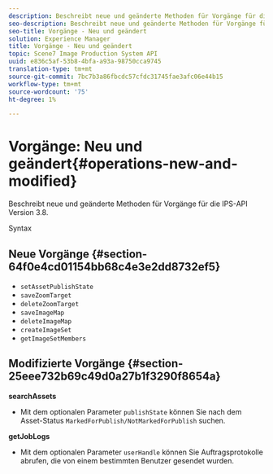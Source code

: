 ```yaml
---
description: Beschreibt neue und geänderte Methoden für Vorgänge für die IPS-API Version 3.8.
seo-description: Beschreibt neue und geänderte Methoden für Vorgänge für die IPS-API Version 3.8.
seo-title: Vorgänge - Neu und geändert
solution: Experience Manager
title: Vorgänge - Neu und geändert
topic: Scene7 Image Production System API
uuid: e836c5af-53b8-4bfa-a93a-98750cca9745
translation-type: tm+mt
source-git-commit: 7bc7b3a86fbcdc57cfdc31745fae3afc06e44b15
workflow-type: tm+mt
source-wordcount: '75'
ht-degree: 1%

---
```



# Vorgänge: Neu und geändert{#operations-new-and-modified}

Beschreibt neue und geänderte Methoden für Vorgänge für die IPS-API Version 3.8.

Syntax

## Neue Vorgänge {#section-64f0e4cd01154bb68c4e3e2dd8732ef5}

* `setAssetPublishState`
* `saveZoomTarget`
* `deleteZoomTarget`
* `saveImageMap`
* `deleteImageMap`
* `createImageSet`
* `getImageSetMembers`

## Modifizierte Vorgänge {#section-25eee732b69c49d0a27b1f3290f8654a}

**searchAssets**

* Mit dem optionalen Parameter `publishState` können Sie nach dem Asset-Status `MarkedForPublish/NotMarkedForPublish` suchen.

**getJobLogs**

* Mit dem optionalen Parameter `userHandle` können Sie Auftragsprotokolle abrufen, die von einem bestimmten Benutzer gesendet wurden.

